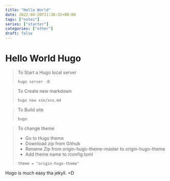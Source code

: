 ```yaml
---
title: "Hello World"
date: 2022-04-20T21:38:32+08:00
tags: ["notes"]
series: ["starter"]
categories: ["other"]
draft: false
---
```


# Hello World Hugo

> To Start a Hugo local server
> ```
> hugo server -D
>```

> To Create new markdown
> ```
> hugo new xxx/xxx.md
> ```

> To Build site
> ```
> hugo
> ```

> To change theme
> * Go to Hugo theme
> * Download zip from Github
> * Rename Zip from origin-hugo-theme-master to origin-hugo-theme
> * Add theme name to /config.toml
> ```
> theme = "origin-hugo-theme"
> ```

Hogo is much easy tha jekyll. =D